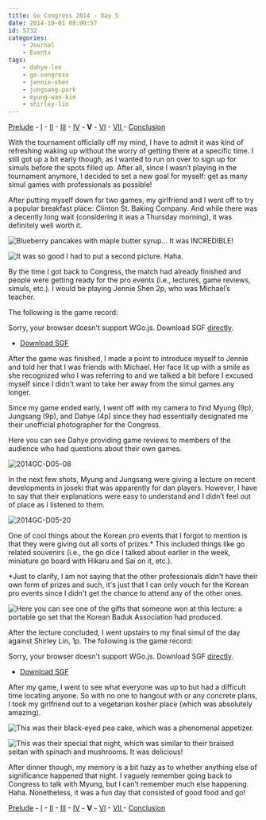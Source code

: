 ```yaml
---
title: Go Congress 2014 - Day 5
date: 2014-10-01 08:00:57
id: 5732
categories:
	- Journal
	- Events
tags:
	- dahye-lee
	- go-congress
	- jennie-shen
	- jungsang-park
	- myung-wan-kim
	- shirley-lin
---
```


[Prelude](http://www.bengozen.com/go-congress-2014-prelude/ "Go Congress 2014 — Prelude") - [I](http://www.bengozen.com/go-congress-2014-day-1/ "Go Congress 2014 — Day 1") - [II](http://www.bengozen.com/go-congress-2014-day-2/ "Go Congress 2014 — Day 2") - [III](http://www.bengozen.com/go-congress-2014-day-3/ "Go Congress 2014 — Day 3") - [IV](http://www.bengozen.com/go-congress-2014-day-4/ "Go Congress 2014 — Day 4") - **V** - [VI](http://www.bengozen.com/go-congress-2014-day-6/ "Go Congress 2014 — Day 6") - [VII ](http://www.bengozen.com/go-congress-2014-day-7/ "Go Congress 2014 — Day 7")- [Conclusion](http://www.bengozen.com/go-congress-2014-conclusion/ "Go Congress 2014 — Conclusion")

With the tournament officially off my mind, I have to admit it was kind of refreshing waking up without the worry of getting there at a specific time. I still got up a bit early though, as I wanted to run on over to sign up for simuls before the spots filled up. After all, since I wasn’t playing in the tournament anymore, I decided to set a new goal for myself: get as many simul games with professionals as possible!

After putting myself down for two games, my girlfriend and I went off to try a popular breakfast place: Clinton St. Baking Company. And while there was a decently long wait (considering it was a Thursday morning), it was definitely well worth it.

![Blueberry pancakes with maple butter syrup... It was INCREDIBLE!](/images/2014/09/2014GC-D05-03.jpg)

![It was so good I had to put a second picture. Haha.](/images/2014/09/2014GC-D05-04.jpg)

By the time I got back to Congress, the match had already finished and people were getting ready for the pro events (i.e., lectures, game reviews, simuls, etc.). I would be playing Jennie Shen 2p, who was Michael’s teacher.

<!--more-->

The following is the game record:

<article>
	<section data-wgo="/kifu/2014/2014.08.14-US-Go-Congress-Jennie-Shen-2p.sgf" data-wgo-enablewheel="false" style="width: 100%">
	  <p>Sorry, your browser doesn't support WGo.js. Download SGF <a href="/kifu/2014/2014.08.14-US-Go-Congress-Jennie-Shen-2p.sgf">directly</a>.</p>
	</section>
	<div><ul><li><a href="/kifu/2014/2014.08.14-US-Go-Congress-Jennie-Shen-2p.sgf">Download SGF</a></li></ul></div>
</article>

After the game was finished, I made a point to introduce myself to Jennie and told her that I was friends with Michael. Her face lit up with a smile as she recognized who I was referring to and we talked a bit before I excused myself since I didn’t want to take her away from the simul games any longer.

Since my game ended early, I went off with my camera to find Myung (9p), Jungsang (9p), and Dahye (4p) since they had essentially designated me their unofficial photographer for the Congress.

Here you can see Dahye providing game reviews to members of the audience who had questions about their own games.

![2014GC-D05-08](/images/2014/09/2014GC-D05-08.jpg)

In the next few shots, Myung and Jungsang were giving a lecture on recent developments in joseki that was apparently for dan players. However, I have to say that their explanations were easy to understand and I didn’t feel out of place as I listened to them.

![2014GC-D05-20](/images/2014/09/2014GC-D05-20.jpg)

One of cool things about the Korean pro events that I forgot to mention is that they were giving out all sorts of prizes.* This included things like go related souvenirs (i.e., the go dice I talked about earlier in the week, miniature go board with Hikaru and Sai on it, etc.).

*Just to clarify, I am not saying that the other professionals didn't have their own form of prizes and such, it's just that I can only vouch for the Korean pro events since I didn't get the chance to attend any of the other ones.

![Here you can see one of the gifts that someone won at this lecture: a portable go set that the Korean Baduk Association had produced.](/images/2014/09/2014GC-D05-38.jpg)

After the lecture concluded, I went upstairs to my final simul of the day against Shirley Lin, 1p. The following is the game record:

<article>
	<section data-wgo="/kifu/2014/2014.08.14-US-Go-Congress-Shirley-Lin-1p.sgf" data-wgo-enablewheel="false" style="width: 100%">
	  <p>Sorry, your browser doesn't support WGo.js. Download SGF <a href="/kifu/2014/2014.08.14-US-Go-Congress-Shirley-Lin-1p.sgf">directly</a>.</p>
	</section>
	<div><ul><li><a href="/kifu/2014/2014.08.14-US-Go-Congress-Shirley-Lin-1p.sgf">Download SGF</a></li></ul></div>
</article>

After my game, I went to see what everyone was up to but had a difficult time locating anyone. So with no one to hangout with or any concrete plans, I took my girlfriend out to a vegetarian kosher place (which was absolutely amazing).

![This was their black-eyed pea cake, which was a phenomenal appetizer.](/images/2014/09/2014GC-D05-40.jpg)

![This was their special that night, which was similar to their braised seitan with spinach and mushrooms. It was delicious!](/images/2014/09/2014GC-D05-41.jpg)

After dinner though, my memory is a bit hazy as to whether anything else of significance happened that night. I vaguely remember going back to Congress to talk with Myung, but I can’t remember much else happening. Haha. Nonetheless, it was a fun day that consisted of good food and go!

[Prelude](http://www.bengozen.com/go-congress-2014-prelude/ "Go Congress 2014 — Prelude") - [I](http://www.bengozen.com/go-congress-2014-day-1/ "Go Congress 2014 — Day 1") - [II](http://www.bengozen.com/go-congress-2014-day-2/ "Go Congress 2014 — Day 2") - [III](http://www.bengozen.com/go-congress-2014-day-3/ "Go Congress 2014 — Day 3") - [IV](http://www.bengozen.com/go-congress-2014-day-4/ "Go Congress 2014 — Day 4") - **V** - [VI](http://www.bengozen.com/go-congress-2014-day-6/ "Go Congress 2014 — Day 6") - [VII ](http://www.bengozen.com/go-congress-2014-day-7/ "Go Congress 2014 — Day 7")- [Conclusion](http://www.bengozen.com/go-congress-2014-conclusion/ "Go Congress 2014 — Conclusion")